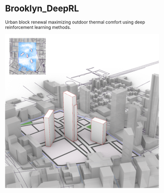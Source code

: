 # Brooklyn_DeepRL
Urban block renewal maximizing outdoor thermal comfort using deep reinforcement learning methods.

<p align="left">
  <img src="images/3.png"/>
</p>
